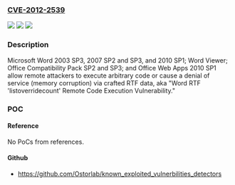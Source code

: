 ### [CVE-2012-2539](https://cve.mitre.org/cgi-bin/cvename.cgi?name=CVE-2012-2539)
![](https://img.shields.io/static/v1?label=Product&message=n%2Fa&color=blue)
![](https://img.shields.io/static/v1?label=Version&message=n%2Fa&color=blue)
![](https://img.shields.io/static/v1?label=Vulnerability&message=n%2Fa&color=brighgreen)

### Description

Microsoft Word 2003 SP3, 2007 SP2 and SP3, and 2010 SP1; Word Viewer; Office Compatibility Pack SP2 and SP3; and Office Web Apps 2010 SP1 allow remote attackers to execute arbitrary code or cause a denial of service (memory corruption) via crafted RTF data, aka "Word RTF 'listoverridecount' Remote Code Execution Vulnerability."

### POC

#### Reference
No PoCs from references.

#### Github
- https://github.com/Ostorlab/known_exploited_vulnerbilities_detectors

